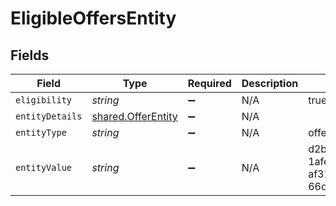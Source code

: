 # EligibleOffersEntity


## Fields

| Field                                                    | Type                                                     | Required                                                 | Description                                              | Example                                                  |
| -------------------------------------------------------- | -------------------------------------------------------- | -------------------------------------------------------- | -------------------------------------------------------- | -------------------------------------------------------- |
| `eligibility`                                            | *string*                                                 | :heavy_minus_sign:                                       | N/A                                                      | true                                                     |
| `entityDetails`                                          | [shared.OfferEntity](../../models/shared/offerentity.md) | :heavy_minus_sign:                                       | N/A                                                      |                                                          |
| `entityType`                                             | *string*                                                 | :heavy_minus_sign:                                       | N/A                                                      | offers                                                   |
| `entityValue`                                            | *string*                                                 | :heavy_minus_sign:                                       | N/A                                                      | d2b430fb-1afe-455a-af31-66d00377b29a                     |